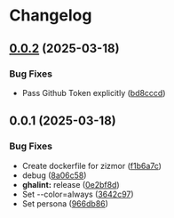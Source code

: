 # Changelog

## [0.0.2](https://github.com/koki-develop/github-actions-lint/compare/zizmor-v0.0.1...zizmor-v0.0.2) (2025-03-18)


### Bug Fixes

* Pass Github Token explicitly ([bd8cccd](https://github.com/koki-develop/github-actions-lint/commit/bd8cccd400d3c9b7c303c8ee15d8505a4c87c479))

## 0.0.1 (2025-03-18)


### Bug Fixes

* Create dockerfile for zizmor ([f1b6a7c](https://github.com/koki-develop/github-actions-lint/commit/f1b6a7c75c598c78edaa4d8bfdc658ba759109ec))
* debug ([8a06c58](https://github.com/koki-develop/github-actions-lint/commit/8a06c5884ac0f35356916ef5c0d58ee675183d50))
* **ghalint:** release ([0e2bf8d](https://github.com/koki-develop/github-actions-lint/commit/0e2bf8d0de232693d32987629abb7c163ac334d5))
* Set --color=always ([3642c97](https://github.com/koki-develop/github-actions-lint/commit/3642c97ab94901cfce3b5e914d64c5655a74437d))
* Set persona ([966db86](https://github.com/koki-develop/github-actions-lint/commit/966db86411b61e09d2ed7e92d7362f580516f10e))
